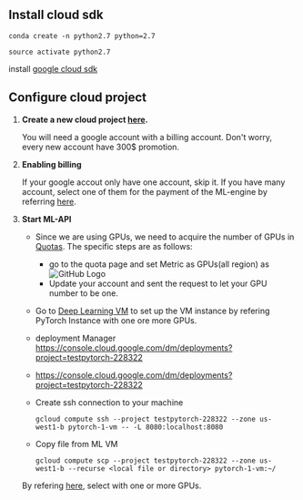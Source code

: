 ## Install cloud sdk

`conda create -n python2.7 python=2.7`

`source activate python2.7`

install [google cloud sdk](https://cloud.google.com/sdk/docs/quickstart-macos#before-you-begin)

## Configure cloud project

1. **Create a new cloud project [here](https://console.cloud.google.com/cloud-resource-manager).**

   You will need a google account with a billing account. Don't worry, every new account have 300$ promotion.

2. **Enabling billing**

   If your google accout only have one account, skip it. If you have many account, select one of them for the payment of the ML-engine by referring [here](https://support.google.com/cloud/answer/6293499#enable-billing).

3. **Start ML-API**

   - Since we are using GPUs, we need to acquire the number of GPUs in [Quotas](https://console.cloud.google.com/quotas?_ga=2.186016044.-444096342.1547227127). The specific steps are as follows:

     - go to the quota page and set Metric as GPUs(all region) as ![GitHub Logo](https://www.dropbox.com/s/snfczgt8i04umjb/Screenshot%202019-01-12%2014.47.01.png?dl=0)
     - Update your account and sent the request to let your GPU number to be one.

   - Go to [Deep Learning VM](https://cloud.google.com/deep-learning-vm/docs/pytorch_start_instance) to set up the VM instance by refering PyTorch Instance with one ore more GPUs.

   - deployment Manager https://console.cloud.google.com/dm/deployments?project=testpytorch-228322

   - https://console.cloud.google.com/dm/deployments?project=testpytorch-228322

   - Create ssh connection to your machine 

     `gcloud compute ssh --project testpytorch-228322 --zone us-west1-b pytorch-1-vm -- -L 8080:localhost:8080`

   - Copy file from ML VM

     `gcloud compute scp --project testpytorch-228322 --zone us-west1-b --recurse <local file or directory> pytorch-1-vm:~/`

     

   By refering [here](https://cloud.google.com/deep-learning-vm/docs/pytorch_start_instance), select with one or more GPUs.

   

   

   

